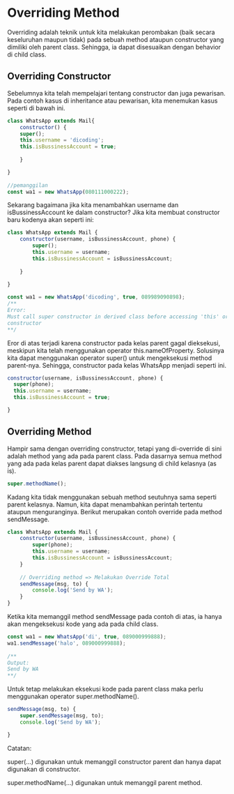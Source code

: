 # Overriding Method

Overriding adalah teknik untuk kita melakukan perombakan (baik secara keseluruhan maupun tidak)
pada sebuah method ataupun constructor yang dimiliki oleh parent class. Sehingga, ia dapat
disesuaikan dengan behavior di child class.

## Overriding Constructor

Sebelumnya kita telah mempelajari tentang constructor dan juga pewarisan. Pada contoh kasus di
inheritance atau pewarisan, kita menemukan kasus seperti di bawah ini.

```javascript
class WhatsApp extends Mail{
	constructor() {
    super();
    this.username = 'dicoding';
    this.isBussinessAccount = true;
  
	}

}
 
//pemanggilan
const wa1 = new WhatsApp(080111000222);
```

Sekarang bagaimana jika kita menambahkan username dan isBussinessAccount ke dalam constructor?
Jika kita membuat constructor baru kodenya akan seperti ini:

```javascript
class WhatsApp extends Mail {
	constructor(username, isBussinessAccount, phone) {
        super();
        this.username = username;
        this.isBussinessAccount = isBussinessAccount;
    
	}

}
 
const wa1 = new WhatsApp('dicoding', true, 089989090898);
/**
Error:
Must call super constructor in derived class before accessing 'this' or returning from derived
constructor
**/
```

Eror di atas terjadi karena constructor pada kelas parent gagal dieksekusi, meskipun kita telah
menggunakan operator this.nameOfProperty. Solusinya kita dapat menggunakan operator super()
untuk mengeksekusi method parent-nya. Sehingga, constructor pada kelas WhatsApp menjadi seperti
ini.

```javascript
constructor(username, isBussinessAccount, phone) {
  super(phone);
  this.username = username;
  this.isBussinessAccount = true;

}
```

## Overriding Method

Hampir sama dengan overriding constructor, tetapi yang di-override di sini adalah method yang
ada pada parent class. Pada dasarnya semua method yang ada pada kelas parent dapat diakses
langsung di child kelasnya (as is).


```javascript
super.methodName();
```

Kadang kita tidak menggunakan sebuah method seutuhnya sama seperti parent kelasnya. Namun, kita
dapat menambahkan perintah tertentu ataupun menguranginya. Berikut merupakan contoh override
pada method sendMessage.


```javascript
class WhatsApp extends Mail {
    constructor(username, isBussinessAccount, phone) {
        super(phone);
        this.username = username;
        this.isBussinessAccount = isBussinessAccount;
    }
 
    // Overriding method => Melakukan Override Total
    sendMessage(msg, to) {
        console.log('Send by WA');
    }
}
```

Ketika kita memanggil method sendMessage pada contoh di atas, ia hanya akan mengeksekusi kode
yang ada pada child class.

```javascript
const wa1 = new WhatsApp('di', true, 089000999888);
wa1.sendMessage('halo', 089000999888);
 
/**
Output:
Send by WA
**/
```

Untuk tetap melakukan eksekusi kode pada parent class maka perlu menggunakan operator
super.methodName().

```javascript
sendMessage(msg, to) {
    super.sendMessage(msg, to);
    console.log('Send by WA');

}
```

Catatan:

super(...) digunakan untuk memanggil constructor parent dan hanya dapat digunakan di
constructor.

super.methodName(...) digunakan untuk memanggil parent method.




